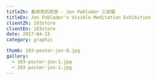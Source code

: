 ```yaml
---
titleZh: 看得見的冥想 · Jon Poblador 三部展
titleEn: Jon Poblador's Visible Meditation Exhibition
clientZh: 103store
clientEn: 103store
date: 2017-04-15
category: graphic

thumb: 103-poster-jon-0.jpg
gallery:
  - 103-poster-jon-1.jpg
  - 103-poster-jon-2.jpg
---
```

